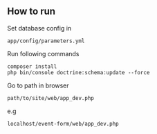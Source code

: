 How to run
---

Set database config in
```
app/config/parameters.yml
```
Run following commands

```
composer install 
php bin/console doctrine:schema:update --force
```

Go to path in browser

```
path/to/site/web/app_dev.php
```
e.g
```
localhost/event-form/web/app_dev.php
```